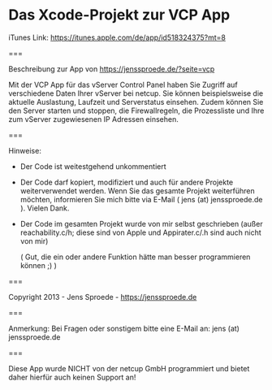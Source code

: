 Das Xcode-Projekt zur VCP App
===

iTunes Link: https://itunes.apple.com/de/app/id518324375?mt=8

===

Beschreibung zur App von https://jenssproede.de/?seite=vcp 

Mit der VCP App für das vServer Control Panel haben Sie Zugriff auf 
verschiedene Daten Ihrer vServer bei netcup. Sie können beispielsweise 
die aktuelle Auslastung, Laufzeit und Serverstatus einsehen. Zudem 
können Sie den Server starten und stoppen, die Firewallregeln, die 
Prozessliste und Ihre zum vServer zugewiesenen IP Adressen einsehen.

===

Hinweise:
- Der Code ist weitestgehend unkommentiert
- Der Code darf kopiert, modifiziert und auch für andere Projekte weiterverwendet werden. Wenn Sie das gesamte Projekt
  weiterführen möchten, informieren Sie mich bitte via E-Mail ( jens (at) jenssproede.de ). Vielen Dank.
- Der Code im gesamten Projekt wurde von mir selbst geschrieben (außer reachability.c/h; diese sind von Apple und Appirater.c/.h sind auch nicht von mir)

  ( Gut, die ein oder andere Funktion hätte man besser programmieren können ;) )

===

Copyright 2013 - Jens Sproede - https://jenssproede.de

===

Anmerkung: Bei Fragen oder sonstigem bitte eine E-Mail an: jens (at) jenssproede.de

===

Diese App wurde NICHT von der netcup GmbH programmiert und bietet daher hierfür auch keinen Support an!
